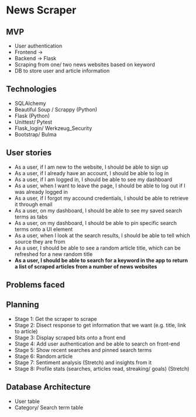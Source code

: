 # News Scraper

## MVP
- User authentication 
- Frontend ->
- Backend -> Flask 
- Scraping from one/ two news websites based on keyword 
- DB to store user and article information 

## Technologies
- SQLAlchemy
- Beautiful Soup / Scrappy (Python)
- Flask (Python) 
- Unittest/ Pytest 
- Flask_login/ Werkzeug_Security
- Bootstrap/ Bulma

## User stories
- As a user, if I am new to the website, I should be able to sign up
- As a user, if I already have an account, I should be able to log in
- As a user, if I am logged in, I should be able to see my dashboard 
- As a user, when I want to leave the page, I should be able to log out if I was already logged in
- As a user, if I forgot my accound credentials, I should be able to retrieve it through email 
- As a user, on my dashboard, I should be able to see my saved search terms as tabs
- As a user, on my dashboard, I should be able to pin specific search terms onto a UI element 
- As a user, when I look at the search results, I should be able to tell which source they are from 
- As a user, I should be able to see a random article title, which can be refreshed for a new random title 
- __As a user, I should be able to search for a keyword in the app to return a list of scraped articles from a number of news websites__

## Problems faced

## Planning 
- Stage 1: Get the scraper to scrape
- Stage 2: Disect response to get information that we want (e.g. title, link to article)
- Stage 3: Display scraped bits onto a front end 
- Stage 4: Add user authentication and be able to search on front-end
- Stage 5: Show recent searches and pinned search terms
- Stage 6: Random article 
- Stage 7: Sentiment analysis (Stretch) and insights from it 
- Stage 8: Profile stats (searches, articles read, streaking/ goals) (Stretch) 

## Database Architecture
- User table
- Category/ Search term table
